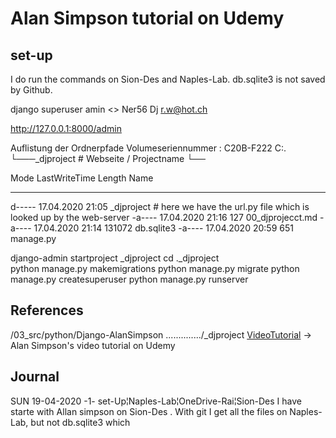 # Alan Simpson tutorial on Udemy

## set-up
I do run the commands on Sion-Des and Naples-Lab. db.sqlite3 is not saved by Github. 

django superuser amin <> Ner56 Dj r.w@hot.ch

http://127.0.0.1:8000/admin


Auflistung der Ordnerpfade
Volumeseriennummer : C20B-F222
C:.
└───_djproject   # Webseite / Projectname
    └──
    
Mode                LastWriteTime         Length Name
----                -------------         ------ ----
d-----       17.04.2020     21:05                _djproject      #  here we have the url.py file which is looked up by the web-server
-a----       17.04.2020     21:16            127 00_djprojecct.md
-a----       17.04.2020     21:14         131072 db.sqlite3
-a----       17.04.2020     20:59            651 manage.py

django-admin startproject _djproject
cd .\_djproject\
python manage.py makemigrations
python manage.py migrate
python manage.py createsuperuser
python manage.py runserver



## References


/03_src/python/Django-AlanSimpson
............../_djproject
[VideoTutorial](https://www.udemy.com/course/hands-on-django-2/) -> Alan Simpson's video tutorial on Udemy


##  Journal

SUN  19-04-2020
-1- set-Up¦Naples-Lab¦OneDrive-Rai¦Sion-Des
I have starte with Allan simpson on Sion-Des . With git I get all the files on Naples-Lab, but not db.sqlite3 which